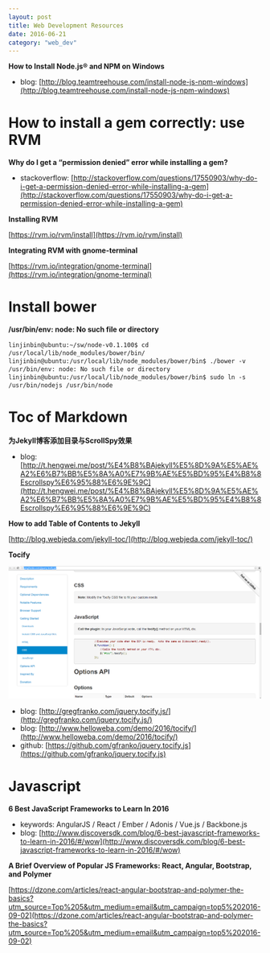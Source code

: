 ```yaml
---
layout: post
title: Web Development Resources
date: 2016-06-21
category: "web_dev"
---
```


**How to Install Node.js® and NPM on Windows**

- blog: [http://blog.teamtreehouse.com/install-node-js-npm-windows](http://blog.teamtreehouse.com/install-node-js-npm-windows)

# How to install a gem correctly: use RVM

**Why do I get a “permission denied” error while installing a gem?**

- stackoverflow: [http://stackoverflow.com/questions/17550903/why-do-i-get-a-permission-denied-error-while-installing-a-gem](http://stackoverflow.com/questions/17550903/why-do-i-get-a-permission-denied-error-while-installing-a-gem)

**Installing RVM**

[https://rvm.io/rvm/install](https://rvm.io/rvm/install)

**Integrating RVM with gnome-terminal**

[https://rvm.io/integration/gnome-terminal](https://rvm.io/integration/gnome-terminal)

# Install bower

**/usr/bin/env: node: No such file or directory**

```
linjinbin@ubuntu:~/sw/node-v0.1.100$ cd /usr/local/lib/node_modules/bower/bin/
linjinbin@ubuntu:/usr/local/lib/node_modules/bower/bin$ ./bower -v
/usr/bin/env: node: No such file or directory
linjinbin@ubuntu:/usr/local/lib/node_modules/bower/bin$ sudo ln -s /usr/bin/nodejs /usr/bin/node
```

# Toc of Markdown

**为Jekyll博客添加目录与ScrollSpy效果**

- blog: [http://t.hengwei.me/post/%E4%B8%BAjekyll%E5%8D%9A%E5%AE%A2%E6%B7%BB%E5%8A%A0%E7%9B%AE%E5%BD%95%E4%B8%8Escrollspy%E6%95%88%E6%9E%9C](http://t.hengwei.me/post/%E4%B8%BAjekyll%E5%8D%9A%E5%AE%A2%E6%B7%BB%E5%8A%A0%E7%9B%AE%E5%BD%95%E4%B8%8Escrollspy%E6%95%88%E6%9E%9C)

**How to add Table of Contents to Jekyll**

[http://blog.webjeda.com/jekyll-toc/](http://blog.webjeda.com/jekyll-toc/)

**Tocify**

![](/assets/web_dev/tocify.png)

- blog: [http://gregfranko.com/jquery.tocify.js/](http://gregfranko.com/jquery.tocify.js/)
- blog: [http://www.helloweba.com/demo/2016/tocify/](http://www.helloweba.com/demo/2016/tocify/)
- github: [https://github.com/gfranko/jquery.tocify.js](https://github.com/gfranko/jquery.tocify.js)

# Javascript

**6 Best JavaScript Frameworks to Learn In 2016**

- keywords: AngularJS / React / Ember / Adonis / Vue.js / Backbone.js
- blog: [http://www.discoversdk.com/blog/6-best-javascript-frameworks-to-learn-in-2016/#/wow](http://www.discoversdk.com/blog/6-best-javascript-frameworks-to-learn-in-2016/#/wow)

**A Brief Overview of Popular JS Frameworks: React, Angular, Bootstrap, and Polymer**

[https://dzone.com/articles/react-angular-bootstrap-and-polymer-the-basics?utm_source=Top%205&utm_medium=email&utm_campaign=top5%202016-09-02](https://dzone.com/articles/react-angular-bootstrap-and-polymer-the-basics?utm_source=Top%205&utm_medium=email&utm_campaign=top5%202016-09-02)
